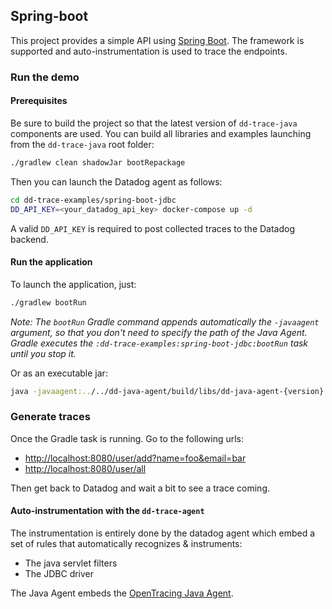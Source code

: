 ## Spring-boot 

This project provides a simple API using [Spring Boot][1]. The framework is supported and auto-instrumentation is used
to trace the endpoints.

[1]: https://projects.spring.io/spring-boot/
 
### Run the demo

#### Prerequisites

Be sure to build the project so that the latest version of ``dd-trace-java`` components are used. You can build
all libraries and examples launching from the ``dd-trace-java`` root folder:
```bash
./gradlew clean shadowJar bootRepackage
```

Then you can launch the Datadog agent as follows:
```bash
cd dd-trace-examples/spring-boot-jdbc
DD_API_KEY=<your_datadog_api_key> docker-compose up -d
```

A valid ``DD_API_KEY`` is required to post collected traces to the Datadog backend.

#### Run the application

To launch the application, just:
```bash
./gradlew bootRun
```

*Note: The ``bootRun`` Gradle command appends automatically the ``-javaagent`` argument, so that you don't need to specify
the path of the Java Agent. Gradle executes the ``:dd-trace-examples:spring-boot-jdbc:bootRun`` task until you
stop it.*

Or as an executable jar:
```bash
java -javaagent:../../dd-java-agent/build/libs/dd-java-agent-{version}.jar -Ddd.service.name=spring-boot-jdbc -jar build/libs/spring-boot-jdbc-demo.jar
```

### Generate traces

Once the Gradle task is running. Go to the following urls:

* [http://localhost:8080/user/add?name=foo&email=bar](http://localhost:8080/user/add?name=foo&email=bar)
* [http://localhost:8080/user/all](http://localhost:8080/user/all)

Then get back to Datadog and wait a bit to see a trace coming.

#### Auto-instrumentation with the `dd-trace-agent`

The instrumentation is entirely done by the datadog agent which embed a set of rules that automatically recognizes &
instruments:

- The java servlet filters
- The JDBC driver

The Java Agent embeds the [OpenTracing Java Agent](https://github.com/opentracing-contrib/java-agent).

